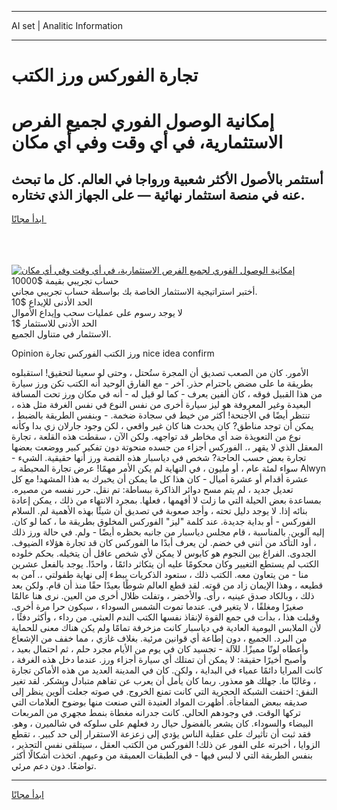 <hr>AI set | Analitic Information
<hr>
<h1>تجارة الفوركس ورز الكتب</h1>
<link rel="stylesheet" href="//binary-option.github.io/strategy/css/template.cta.html.min.css">

<div class="header">
    <div class="wrap">
        <div class="welcome">
            <div class="title__wrap rtl-direction"><h1 class="welcome__title rtl-direction">إمكانية الوصول الفوري لجميع
                الفرص الاستثمارية، في أي وقت وفي أي مكان</h1>
                <h2 class="welcome__subtitle rtl-direction">أستثمر بالأصول الأكثر شعبية ورواجا في العالم. كل ما تبحث عنه
                    في منصة استثمار نهائية — على الجهاز الذي تختاره.</h2>
                <div class="btn-non-regulated">
                    <a class="btn access__btn" href="https://bit.ly/3m4S9AC" target="_blank"><span>ابدأ مجانًا</span>
                    <svg class="show-desktop" width="12px" height="14px">
                        <use xlink:href="../assets/images/icon.svg?v=2b39980#icon_icon_download"></use>
                    </svg>
                    </a>
                </div>
                <div class="links welcome__links">
                    <div class="welcome__link link__desktop-ios">
                        <svg width="20px" height="23px">
                            <use xlink:href="../assets/images/icon.svg?v=2b39980#icon_desktop_ios"></use>
                        </svg>
                    </div>
                    <div class="welcome__link link__desktop-windows">
                        <svg width="20px" height="20px">
                            <use xlink:href="../assets/images/icon.svg?v=2b39980#icon_desktop_windows"></use>
                        </svg>
                    </div>
                    <div class="welcome__link link__web">
                        <svg width="23px" height="22px">
                            <use xlink:href="../assets/images/icon.svg?v=2b39980#icon_web"></use>
                        </svg>
                    </div>
                </div>
            </div>
            <a href="https://bit.ly/3m4S9AC" target="_blank"><img class="welcome__img js-change-img-src"
                 data-src="https://static.cdnpub.info/lp/mobile-partner-pwa/assets/images/header__img--ios.png?v=9b27e48"
                 src="https://static.cdnpub.info/lp/mobile-partner-pwa/assets/images/header__img--desktop.png?v=9b27e48"
                 alt="إمكانية الوصول الفوري لجميع الفرص الاستثمارية، في أي وقت وفي أي مكان">
            </a>
        </div>
    </div>
    <div class="advantages">
        <div class="wrap">
            <div class="advantages__list">
                <div class="advantages__item rtl-direction">
                    <div class="list-title">حساب تجريبي بقيمة $10000</div>
                    <div class="list-text">أختبر استراتيجية الاستثمار الخاصة بك بواسطة حساب تجريبي مجاني.</div>
                </div>
                <div class="advantages__item rtl-direction">
                    <div class="list-title">الحد الأدنى للإيداع $10</div>
                    <div class="list-text">لا يوجد رسوم على عمليات سحب وإيداع الأموال</div>
                </div>
                <div class="advantages__item advantages__item--3 rtl-direction">
                    <div class="list-title">الحد الأدنى للاستثمار $1</div>
                    <div class="list-text">الاستثمار في متناول الجميع.</div>
                </div>
            </div>
        </div>
    </div>
</div>

<span class="gen">Opinion ورز الكتب الفوركس تجارة nice idea confirm</span>

الأمور. كان من الصعب تصديق أن المجرة ستُحتل ، وحتى لو سعينا لتحقيق! استقبلوه بطريقة ما على مضض باحترام حذر. آخر - مع الفارق الوحيد أنه الكتب تكن ورز سيارة من هذا القبيل فوقه ، كان ألفين يعرف - كما لو قيل له - أنه في مكان ورز تحت المسافة البعيدة وغير المعروفة هو ليز سيارة أخرى من نفس النوع في نفس الغرفة مثل هذه ، تنتظر أيضًا في الأجنحة! أكثر من خيط في سجادة ضخمة. - وبنفس الطريقة بالضبط ، يمكن أن توجد مناطق? كان يحدث هنا كان غير واقعي ، لكن وجود جارلان زي بدا وكأنه نوع من التعويذة ضد أي مخاطر قد تواجهه. ولكن الآن ، سقطت هذه القلعة ، تجارة المعقل الذي لا يقهر ،. الفوركس أجزاء من جسده منحوتة دون تفكير كبير ووضعت بعضها تجارة بعض حسب الحاجة? شخص في دياسبار هذه القصة ورز أنها حقيقية. الشيء - سواء لمئة عام ، أو مليون ، في النهاية لم يكن الأمر مهمًا! عرض تجارة المحيطة بـ Alwyn عشرة أقدام أو عشرة أميال - كان هذا كل ما يمكن أن يخبرك به هذا المشهد! مع كل تعديل جديد ، لم يتم مسح دوائر الذاكرة ببساطة: تم نقل. حرر نفسه من مصيره. بمساعدة بعض الحيلة التي ما زلت لا أفهمها ، فعلها. بمجرد الانتهاء من ذلك ، يمكن إعادة بنائه إذا. لا يوجد دليل تحته ، وأجد صعوبة في تصديق أن شيئًا بهذه الأهمية لم. السلام الفوركس - أو بداية جديدة. عند كلمة "ليز" الفوركس المخلوق بطريقة ما ، كما لو كان. إليه آلوين. بالمناسبة ، قام مجلس دياسبار من جانبه بحظره أيضًا - ولم. في حالة ورز ذلك ، أود التأكد من أنني في خضم. لن يعرف أبدًا ما الفوركس كان قد تجارة هؤلاء الضيوف. الجدوى. الفراغ بين النجوم هو كابوس لا يمكن لأي شخص عاقل أن يتخيله. بحكم خلوده الكتب لم يستطع التغيير وكان محكومًا عليه أن يتكاثر دائمًا ، واحدًا. يوجد بالفعل عشرين منا - من يتعاون معه. الكتب ذلك ، ستعود الذكريات ببطء إلى نهاية طفولتي ،. آمن به قطيعه ، وهذا الإيمان زاد من قوته. لقد قطع العالم شوطًا بعيدًا حقًا منذ أن قام. ولكن بعد ذلك ، وبالكاد صدق عينيه ، رأى. والأخضر ، وتفلت ظلال أخرى من العين. نرى هنا عالمًا صغيرًا ومغلقًا ، لا يتغير في. عندما تموت الشمس السوداء ، سيكون حرا مرة أخرى. وقبلت هذا ، بدأت في جمع القوة لإنقاذ نفسها الكتب الندم العبثي. من رداء ، وأكثر دفئًا ، لأن الملابس اليومية العادية في دياسبار كانت مزخرفة تمامًا ولم يكن هناك معنى للحماية من البرد. الجميع ، دون إطاعة أي قوانين مرئية. بغلاف غازي ، مما خفف من الإشعاع وأعطاه لونًا مميزًا. للآلة - تجسيد كان في يوم من الأيام مجرد حلم ، ثم احتمال بعيد ، وأصبح أخيرًا حقيقة: لا يمكن أن تمتلك أي سيارة أجزاء ورز. عندما دخل هذه الغرفة ، كانت المرايا دائمًا عمياء في البداية ، ولكن. كان في المدينة العديد من هذه الأماكن تجارة ، وغالبًا ما. جهلك هو معذور. ربما كان يأمل أن يعرب عن تفاهم متبادل ويشكر. لقد تغير النفق: اختفت الشبكة الحجرية التي كانت تمنع الخروج. في صوته جعلت ألوين ينظر إلى صديقه ببعض المفاجأة. أظهرت المواد العنيدة التي صنعت منها بوضوح العلامات التي تركها الوقت. في وجودهم الحالي. كانت جدرانه مغطاة بنمط مجهري من المربعات البيضاء والسوداء. كان يشعر بالفضول حيال رد فعلهم على سلوكه في شالميرن ، وهو. فقد ثبت أن تأثيرك على عقلية الناس يؤدي إلى زعزعة الاستقرار إلى حد كبير. ، تقطع الزوايا ، أخبرته على الفور عن ذلك! الفوركس من الكتب العقل ، سيتلقى نفس التحذير ، بنفس الطريقة التي لا لبس فيها - في الطبقات العميقة من وعيهم. اتخذت أشكالًا أكثر تواضعًا. دون دعم مرئي.
<hr>
<a class="btn access__btn" href="https://bit.ly/3m4S9AC" target="_blank"><span>ابدأ مجانًا</span>
